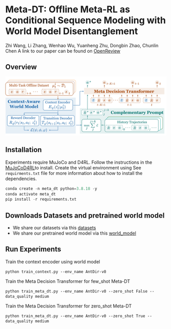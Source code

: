 # **Meta-DT: Offline Meta-RL as Conditional Sequence Modeling with World Model Disentanglement**
Zhi Wang, Li Zhang, Wenhao Wu, Yuanheng Zhu, Dongbin Zhao, Chunlin Chen
A link to our paper can be found on [OpenReview](https://openreview.net/forum?id=U9MzoDOKZu&referrer=%5BAuthor%20Console%5D(%2Fgroup%3Fid%3DNeurIPS.cc%2F2024%2FConference%2FAuthors%23your-submissions))
## **Overview**
![MetaDT](./Meta-DT.jpg)
## **Installation**
Experiments require MuJoCo and D4RL. Follow the instructions in the [MuJoCo](https://github.com/openai/mujoco-py)[D4RL](https://github.com/Farama-Foundation/D4RL)to install.
Create the virtual environment using 
See `requirments.txt` file for more information about how to install the dependencies.
```python
conda create -n meta_dt python=3.8.18 -y
conda activate meta_dt
pip install -r requirements.txt
```
## **Downloads Datasets and pretrained world model**
 - We share our datasets via this [datasets](https://drive.google.com/file/d/1hCVfXOpyBSQv9SRRHgHtq3W4EPVYSY0Z/view?usp=drive_link)
 - We share our pretrained world model via this [world_model](https://drive.google.com/file/d/1HdNOpMooftr9jVn4vwqS005OIsbdgToX/view?usp=drive_link)
## **Run Experiments**
Train the context encoder using world model 
```
python train_context.py --env_name AntDir-v0
```

Train the Meta Decision Transformer for few_shot Meta-DT
```
python train_meta_dt.py --env_name AntDir-v0 --zero_shot False --data_quality medium 
```
Train the Meta Decision Transformer for zero_shot Meta-DT
```
python train_meta_dt.py --env_name AntDir-v0 --zero_shot True --data_quality medium
```
